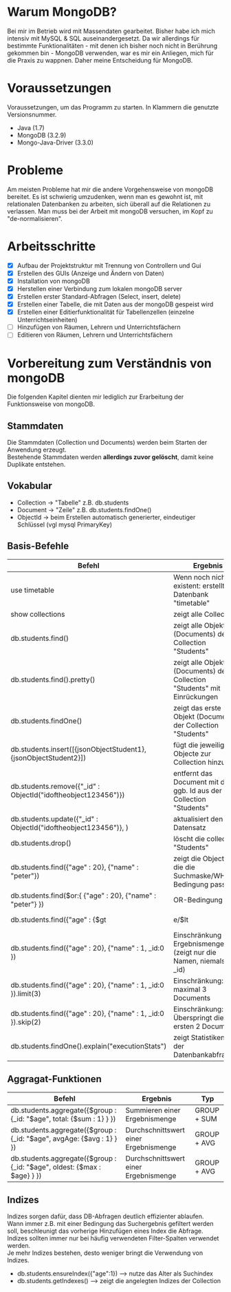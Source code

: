 # Warum MongoDB?

Bei mir im Betrieb wird mit Massendaten gearbeitet. Bisher habe ich mich intensiv mit MySQL & SQL auseinandergesetzt. Da wir allerdings für bestimmte Funktionalitäten - mit denen ich bisher noch nicht in Berührung gekommen bin - MongoDB verwenden, war es mir ein Anliegen, mich für die Praxis zu wappnen. Daher meine Entscheidung für MongoDB.

# Voraussetzungen

Voraussetzungen, um das Programm zu starten. In Klammern die genutzte Versionsnummer.

* Java (1.7)
* MongoDB (3.2.9)
* Mongo-Java-Driver (3.3.0)

# Probleme

Am meisten Probleme hat mir die andere Vorgehensweise von mongoDB bereitet. Es ist schwierig umzudenken, wenn man es gewohnt ist, mit relationalen Datenbanken zu arbeiten, sich überall auf die Relationen zu verlassen. Man muss bei der Arbeit mit mongoDB versuchen, im Kopf zu "de-normalisieren".  

# Arbeitsschritte

- [x] Aufbau der Projektstruktur mit Trennung von Controllern und Gui  
- [X] Erstellen des GUIs (Anzeige und Ändern von Daten)  
- [x] Installation von mongoDB  
- [x] Herstellen einer Verbindung zum lokalen mongoDB server  
- [x] Erstellen erster Standard-Abfragen (Select, insert, delete)  
- [X] Erstellen einer Tabelle, die mit Daten aus der mongoDB gespeist wird  
- [X] Erstellen einer Editierfunktionalität für Tabellenzellen (einzelne Unterrichtseinheiten)
- [ ] Hinzufügen von Räumen, Lehrern und Unterrichtsfächern
- [ ] Editieren von Räumen, Lehrern und Unterrichtsfächern

# Vorbereitung zum Verständnis von mongoDB

Die folgenden Kapitel dienten mir lediglich zur Erarbeitung der Funktionsweise von mongoDB.  

## Stammdaten

Die Stammdaten (Collection und Documents) werden beim Starten der Anwendung erzeugt.  
Bestehende Stammdaten werden **allerdings zuvor gelöscht**, damit keine Duplikate entstehen.  

## Vokabular

- Collection -> "Tabelle" z.B. db.students  
- Document -> "Zeile" z.B. db.students.findOne()  
- ObjectId -> beim Erstellen automatisch generierter, eindeutiger Schlüssel (vgl mysql PrimaryKey)  

## Basis-Befehle

| Befehl 															| Ergebnis 																	| Typ    |
| ----------------------------------------------------------------- | ------------------------------------------------------------------------- | ------ |
| use timetable														| Wenn noch nicht existent: erstellt die Datenbank "timetable"				| CREATE |
| show collections 													| zeigt alle Collections 													| SELECT |
| db.students.find()												| zeigt alle Objekte (Documents) der Collection "Students" 					| SELECT |
| db.students.find().pretty() 										| zeigt alle Objekte (Documents) der Collection "Students" mit Einrückungen	| SELECT |
| db.students.findOne()												| zeigt das erste Objekt (Document) der Collection "Students"				| SELECT |
| db.students.insert([{jsonObjectStudent1},{jsonObjectStudent2}]) 	| fügt die jeweiligen Objecte zur Collection hinzu 							| INSERT |
| db.students.remove({"_id" : ObjectId("idoftheobject123456")}) 	| entfernt das Document mit der ggb. Id aus der Collection "Students" 		| DELETE |
| db.students.update({"_id" : ObjectId("idoftheobject123456")}, <jsonObjectStudentWithIdWithNewValues>) | aktualisiert den Datensatz 			| UPDATE |
| db.students.drop() 												| löscht die collection "Students" 											| DROP	 |
| db.students.find({"age" : 20}, {"name" : "peter"}) 				| zeigt die Objecte, auf die die Suchmaske/WHERE-Bedingung passt 			| WHERE  |
| db.students.find($or:{ {"age" : 20}, {"name" : "peter"} }) 		| OR-Bedingung 																| OR     |
| db.students.find({"age" : {$gt|e/$lt|e/$ne/$e: 20} }) 		    | gt: greaterThan, lt: lessThan, e: equals, ne: doesNotEqual				| WHERE  |
| db.students.find({"age" : 20}, {"name" : 1, _id:0 }) 				| Einschränkung der Ergebnismenge (zeigt nur die Namen, niemals die _id)	| WHERE  |
| db.students.find({"age" : 20}, {"name" : 1, _id:0 }).limit(3) 	| Einschränkung: Zeigt maximal 3 Documents									| LIMIT  |
| db.students.find({"age" : 20}, {"name" : 1, _id:0 }).skip(2)		| Einschränkung: Überspringt die ersten 2 Documents							| SKIP   |
| db.students.findOne().explain("executionStats")					| zeigt Statistiken zu der Datenbankabfrage									| STATUS |

## Aggragat-Funktionen

| Befehl 																   | Ergebnis 								| Typ    		 |
| ------------------------------------------------------------------------ | ---------------------------------------| -------------- |
| db.students.aggregate({$group : {_id: "$age", total: {$sum : 1} } }) 	   | Summieren einer Ergebnismenge			| GROUP + SUM 	 |
| db.students.aggregate({$group : {_id: "$age", avgAge: {$avg : 1} } })    | Durchschnittswert einer Ergebnismenge	| GROUP + AVG 	 |
| db.students.aggregate({$group : {_id: "$age", oldest: {$max : $age} } }) | Durchschnittswert einer Ergebnismenge	| GROUP + AVG 	 |

## Indizes

Indizes sorgen dafür, dass DB-Abfragen deutlich effizienter ablaufen.  
Wann immer z.B. mit einer Bedingung das Suchergebnis gefiltert werden soll, beschleunigt das vorherige Hinzufügen eines Index die Abfrage.   
Indizes sollten immer nur bei häufig verwendeten Filter-Spalten verwendet werden.  
Je mehr Indizes bestehen, desto weniger bringt die Verwendung von Indizes.  

* db.students.ensureIndex({"age":1}) 	--> nutze das Alter als Suchindex  
* db.students.getIndexes() 				--> zeigt die angelegten Indizes der Collection  
